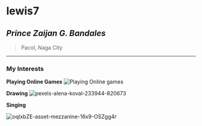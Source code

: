 # lewis7
## ***Prince Zaijan G. Bandales***

> Pacol, Naga City
---
### My Interests

**Playing Online Games**
![Playing Online games](https://github.com/user-attachments/assets/c4c4b342-5e0f-49ab-b0c8-7570390e923d)

**Drawing**
![pexels-alena-koval-233944-820673](https://github.com/user-attachments/assets/7b12dc36-67ba-45bf-b8de-bc719b5a783a)

**Singing**


![oqIxbZE-asset-mezzanine-16x9-OSZgg4r](https://github.com/user-attachments/assets/c77f357e-f3af-498b-8494-b707da675dad)
